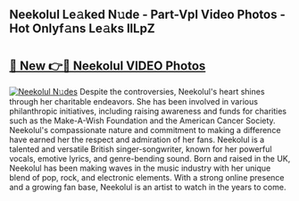 ## Neekolul Le𝚊ked N𝚞de - Part-VpI Video Photos - Hot Onlyf𝚊ns Le𝚊ks llLpZ

# <h2><a href="http://ab17146.deff.icu/?id=Neekolul">🔗 New 👉🔴 Neekolul VIDEO Photos</a></h2>

[![Neekolul N𝚞des](https://i.imgur.com/rIISA9y.gif)](http://ab17146.deff.icu/?id=Neekolul)
Despite the controversies, Neekolul's heart shines through her charitable endeavors. She has been involved in various philanthropic initiatives, including raising awareness and funds for charities such as the Make-A-Wish Foundation and the American Cancer Society. Neekolul's compassionate nature and commitment to making a difference have earned her the respect and admiration of her fans. Neekolul is a talented and versatile British singer-songwriter, known for her powerful vocals, emotive lyrics, and genre-bending sound. Born and raised in the UK, Neekolul has been making waves in the music industry with her unique blend of pop, rock, and electronic elements. With a strong online presence and a growing fan base, Neekolul is an artist to watch in the years to come.
